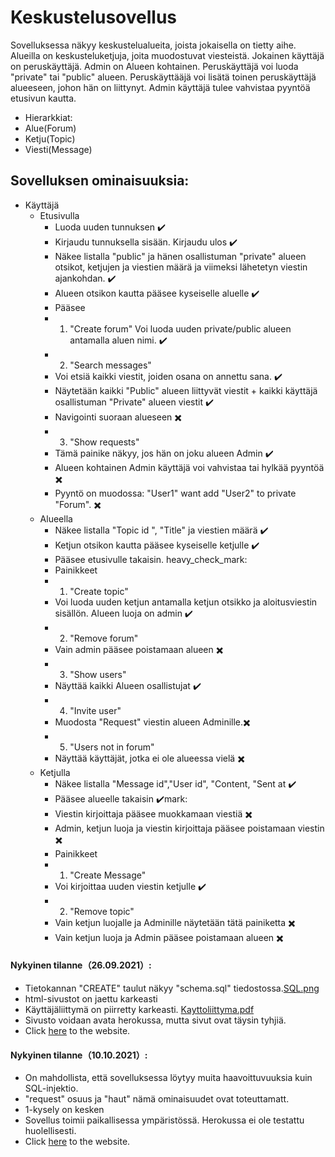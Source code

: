 # Keskustelusovellus  
Sovelluksessa näkyy keskustelualueita, joista jokaisella on tietty aihe. Alueilla on keskusteluketjuja, joita muodostuvat viesteistä. Jokainen käyttäjä on peruskäyttäjä. Admin on Alueen kohtainen. Peruskäyttäjä voi luoda "private" tai "public" alueen. Peruskäyttääjä voi lisätä toinen peruskäyttäjä alueeseen, johon hän on liittynyt. Admin käyttäjä tulee vahvistaa pyyntöä etusivun kautta.
* Hierarkkiat:
 * Alue(Forum)
 * Ketju(Topic)
 * Viesti(Message)


## Sovelluksen ominaisuuksia:
* Käyttäjä
  * Etusivulla
    * Luoda uuden tunnuksen :heavy_check_mark:
    * Kirjaudu tunnuksella sisään. Kirjaudu ulos ✔️
    * Näkee  listalla "public" ja hänen osallistuman "private" alueen otsikot, ketjujen ja viestien määrä ja viimeksi lähetetyn viestin ajankohdan. :heavy_check_mark:
    * Alueen otsikon kautta pääsee kyseiselle aluelle ✔️
    * Pääsee 
     * 1. "Create forum"  Voi luoda uuden private/public alueen antamalla aluen nimi. ✔️
     * 2. "Search messages" 
      * Voi etsiä kaikki viestit, joiden osana on annettu sana. ✔️
      * Näytetään kaikki "Public" alueen liittyvät viestit + kaikki käyttäjä osallistuman "Private" alueen viestit ✔️
      * Navigointi suoraan alueseen ✖️
     * 3. "Show requests" 
      * Tämä painike näkyy, jos hän on joku alueen Admin :heavy_check_mark:
      * Alueen kohtainen Admin käyttäjä voi vahvistaa tai hylkää pyyntöä ✖️
      * Pyyntö on muodossa: "User1" want add "User2" to private "Forum". ✖️
  * Alueella
    * Näkee  listalla "Topic id ", "Title" ja viestien määrä ✔️
    * Ketjun otsikon kautta pääsee kyseiselle ketjulle ✔️
    * Pääsee etusivulle takaisin. heavy_check_mark: 
    * Painikkeet
     * 1. "Create topic"
      * Voi luoda uuden ketjun antamalla ketjun otsikko ja aloitusviestin sisällön. Alueen luoja on admin ✔️
     * 2. "Remove forum"
      * Vain admin pääsee poistamaan alueen ✖️
     * 3. "Show users"
      * Näyttää kaikki Alueen osallistujat ✔️
     * 4. "Invite user"
      * Muodosta "Request" viestin alueen Adminille.✖️
      * 5. "Users not in forum"
       * Näyttää käyttäjät, jotka ei ole alueessa vielä ✖️
  * Ketjulla
    * Näkee  listalla "Message id","User id", "Content, "Sent at ✔️
    * Pääsee alueelle takaisin ✔️mark: 
    * Viestin kirjoittaja pääsee muokkamaan viestiä ✖️️
    * Admin, ketjun luoja ja viestin kirjoittaja pääsee poistamaan viestin ✖️️
    * Painikkeet
     * 1. "Create Message"
      * Voi kirjoittaa uuden viestin ketjulle ✔️
     * 2. "Remove topic"
      * Vain ketjun luojalle ja Adminille näytetään tätä painiketta ✖️
      * Vain ketjun luoja ja Admin pääsee poistamaan alueen ✖️
    




#### Nykyinen tilanne（26.09.2021）:
* Tietokannan "CREATE" taulut näkyy "schema.sql" tiedostossa.<a href="https://github.com/junyuan-fang/WebChatting/blob/master/SQL.png" target="_blank">SQL.png</a>
* html-sivustot on jaettu karkeasti
* Käyttäjäliittymä on piirretty karkeasti. <a href="https://github.com/junyuan-fang/WebChatting/blob/master/Kayttoliittyma.pdf" target="_blank">Kayttoliittyma.pdf</a>
* Sivusto voidaan avata herokussa, mutta sivut ovat täysin tyhjiä.
* Click [here](https://web-chatting-app.herokuapp.com/) to the website.


#### Nykyinen tilanne（10.10.2021）:
* On mahdollista, että sovelluksessa löytyy muita haavoittuvuuksia kuin SQL-injektio.
* "request" osuus ja "haut" nämä ominaisuudet ovat toteuttamatt.
* 1-kysely on kesken
* Sovellus toimii paikallisessa ympäristössä. Herokussa ei ole testattu huolellisesti.
* Click [here](https://web-chatting-app.herokuapp.com/) to the website.

